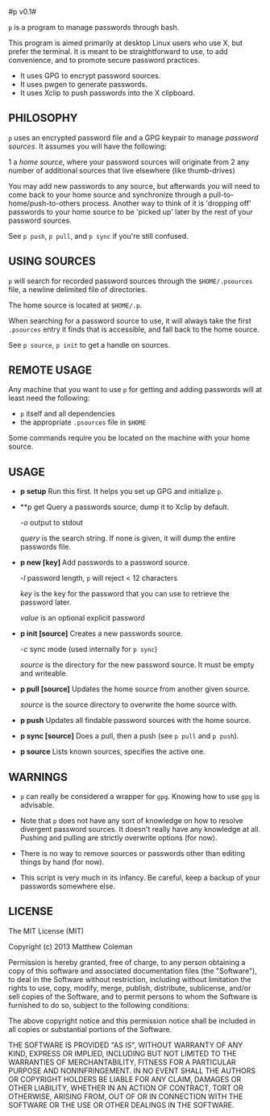 #p v0.1#

`p` is a program to manage passwords through bash.

This program is aimed primarily at desktop Linux users who use X, but prefer the
terminal. It is meant to be straightforward to use, to add convenience, and to
promote secure password practices. 

* It uses GPG to encrypt password sources.
* It uses pwgen to generate passwords.
* It uses Xclip to push passwords into the X clipboard.

## PHILOSOPHY ##

`p` uses an encrypted password file and a GPG keypair to manage *password
sources*. It assumes you will have the following:

1 a *home source*, where your password sources will originate from
2 any number of additional sources that live elsewhere (like thumb-drives)

You may add new passwords to any source, but afterwards you will need to come
back to your home source and synchronize through a pull-to-home/push-to-others
process.  Another way to think of it is 'dropping off' passwords to your home
source to be 'picked up' later by the rest of your password sources.

See `p push`, `p pull`, and `p sync` if you're still confused.

## USING SOURCES ##

`p` will search for recorded password sources through the `$HOME/.psources`
file, a newline delimited file of directories. 

The home source is located at `$HOME/.p`.

When searching for a password source to use, it will always take the first
`.psources` entry it finds that is accessible, and fall back to the home
source.

See `p source`, `p init` to get a handle on sources.

## REMOTE USAGE ##

Any machine that you want to use `p` for getting and adding passwords will at
least need the following:

* `p` itself and all dependencies
* the appropriate `.psources` file in `$HOME`

Some commands require you be located on the machine with your home source.

## USAGE ##

* **p setup**
  Run this first. It helps you set up GPG and initialize `p`.

* **p get <options> <query>
  Query a passwords source, dump it to Xclip by default.

  *-o* output to stdout

  *query* is the search string. If none is given, it will dump the entire
  passwords file. 

* **p new <options> [key] <value>**
  Add passwords to a password source.

  *-l* password length, `p` will reject < 12 characters

  *key* is the key for the password that you can use to retrieve the password
  later.

  *value* is an optional explicit password

* **p init <options> [source]**
  Creates a new passwords source.

  *-c*  sync mode (used internally for `p sync`)

  *source* is the directory for the new password source. It must be empty and
  writeable.

* **p pull [source]**
  Updates the home source from another given source.

  *source* is the source directory to overwrite the home source with.

* **p push**
  Updates all findable password sources with the home source.

* **p sync [source]**
  Does a pull, then a push (see `p pull` and `p push`).

* **p source**
  Lists known sources, specifies the active one.

## WARNINGS ##

* `p` can really be considered a wrapper for `gpg`. Knowing how to use `gpg`
is advisable.

* Note that `p` does not have any sort of knowledge on how to resolve divergent
password sources. It doesn't really have any knowledge at all. Pushing and
pulling are strictly overwrite options (for now).

* There is no way to remove sources or passwords other than editing things by
hand (for now).

* This script is very much in its infancy. Be careful, keep a backup of your
passwords somewhere else.

## LICENSE ##

The MIT License (MIT)

Copyright (c) 2013 Matthew Coleman

Permission is hereby granted, free of charge, to any person obtaining a copy
of this software and associated documentation files (the "Software"), to deal
in the Software without restriction, including without limitation the rights
to use, copy, modify, merge, publish, distribute, sublicense, and/or sell
copies of the Software, and to permit persons to whom the Software is
furnished to do so, subject to the following conditions:

The above copyright notice and this permission notice shall be included in
all copies or substantial portions of the Software.

THE SOFTWARE IS PROVIDED "AS IS", WITHOUT WARRANTY OF ANY KIND, EXPRESS OR
IMPLIED, INCLUDING BUT NOT LIMITED TO THE WARRANTIES OF MERCHANTABILITY,
FITNESS FOR A PARTICULAR PURPOSE AND NONINFRINGEMENT. IN NO EVENT SHALL THE
AUTHORS OR COPYRIGHT HOLDERS BE LIABLE FOR ANY CLAIM, DAMAGES OR OTHER
LIABILITY, WHETHER IN AN ACTION OF CONTRACT, TORT OR OTHERWISE, ARISING FROM,
OUT OF OR IN CONNECTION WITH THE SOFTWARE OR THE USE OR OTHER DEALINGS IN
THE SOFTWARE.

